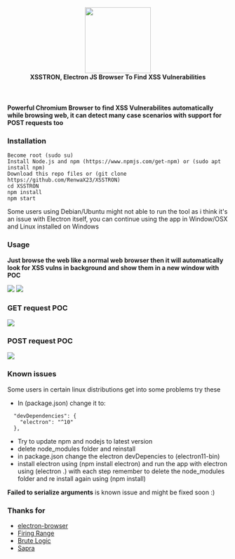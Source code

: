
<h4 align=center>
  <br>
  <img width=150 src=https://i.imgur.com/QxUbGIP.png>
  <br>
  XSSTRON, Electron JS Browser To Find XSS Vulnerabilities
  <br><br><br>
</h4>

#### Powerful Chromium Browser to find XSS Vulnerabilites automatically while browsing web, it can detect many case scenarios with support for POST requests too

### Installation
```
Become root (sudo su)
Install Node.js and npm (https://www.npmjs.com/get-npm) or (sudo apt install npm)
Download this repo files or (git clone https://github.com/RenwaX23/XSSTRON)
cd XSSTRON
npm install
npm start
```
Some users using Debian/Ubuntu might not able to run the tool as i think it's an issue with Electron itself, you can continue using the app in Window/OSX and Linux installed on Windows

### Usage
**Just browse the web like a normal web browser then it will automatically look for XSS vulns in background and show them in a new window with POC**

![](https://i.imgur.com/W6guvyw.png)
![](https://i.imgur.com/QNnzC0h.png)

### GET request POC
![](https://i.imgur.com/ekFafmU.png)

### POST request POC
![](https://pbs.twimg.com/media/EsaEPwiXIAEdXIQ?format=jpg&name=large)

### Known issues

Some users in certain linux distributions get into some problems try these

- In (package.json) change it to:
```
  "devDependencies": {
    "electron": "^10"
  },
  ```
- Try to update npm and nodejs to latest version
- delete node_modules folder and reinstall
- in package.json change the electron devDepencies to (electron11-bin)
- install electron using (npm install electron) and run the app with electron using (electron .)
with each step remember to delete the node_modules folder and re install again using (npm install)

**Failed to serialize arguments** is known issue and might be fixed soon :)

### Thanks for
-   [electron-browser](https://github.com/pfrazee/electron-browser)
-   [Firing Range](https://public-firing-range.appspot.com/)
-   [Brute Logic](https://brutelogic.com.br/knoxss.html)
-   [Sapra](https://twitter.com/0xsapra)

